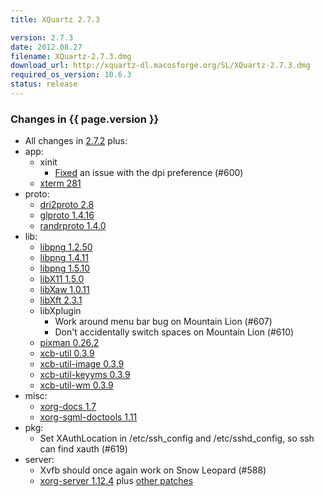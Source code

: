 ```yaml
---
title: XQuartz 2.7.3

version: 2.7.3
date: 2012.08.27
filename: XQuartz-2.7.3.dmg
download_url: http://xquartz-dl.macosforge.org/SL/XQuartz-2.7.3.dmg
required_os_version: 10.6.3
status: release
---
```


### Changes in {{ page.version }} ###
  * All changes in [2.7.2](XQuartz-2.7.2.html) plus:
  * app:
    * xinit
      * [Fixed](http://cgit.freedesktop.org/xorg/app/xinit/commit/?id=bfed997da5f083e3ddfbda440e114d1261d18b14) an issue with the dpi preference (#600)
    * [xterm 281](http://lists.freedesktop.org/archives/xorg/2012-June/054755.html)
  * proto:
    * [dri2proto 2.8](http://lists.freedesktop.org/archives/xorg-announce/2012-July/002001.html)
    * [glproto 1.4.16](http://lists.freedesktop.org/archives/xorg-announce/2012-July/002003.html)
    * [randrproto 1.4.0](http://lists.freedesktop.org/archives/xorg-announce/2012-July/002002.html)
  * lib:
    * [libpng 1.2.50](http://sourceforge.net/mailarchive/message.php?msg_id=29524074)
    * [libpng 1.4.11](http://sourceforge.net/mailarchive/message.php?msg_id=29524074)
    * [libpng 1.5.10](http://sourceforge.net/mailarchive/message.php?msg_id=29524074)
    * [libX11 1.5.0](http://lists.freedesktop.org/archives/xorg-announce/2012-June/001970.html)
    * [libXaw 1.0.11](http://lists.freedesktop.org/archives/xorg-announce/2012-June/001969.html)
    * [libXft 2.3.1](http://lists.freedesktop.org/archives/xorg-announce/2012-June/001971.html)
    * libXplugin
      * Work around menu bar bug on Mountain Lion (#607)
      * Don't accidentally switch spaces on Mountain Lion (#610)
    * [pixman 0.26.2](http://lists.freedesktop.org/archives/xorg-announce/2012-June/001987.html)
    * [xcb-util 0.3.9](http://lists.freedesktop.org/archives/xorg-announce/2012-May/001966.html)
    * [xcb-util-image 0.3.9](http://lists.freedesktop.org/archives/xorg-announce/2012-May/001965.html)
    * [xcb-util-keyyms 0.3.9](http://lists.freedesktop.org/archives/xorg-announce/2012-May/001967.html)
    * [xcb-util-wm 0.3.9](http://lists.freedesktop.org/archives/xorg-announce/2012-May/001968.html)
  * misc:
    * [xorg-docs 1.7](http://lists.freedesktop.org/archives/xorg-announce/2012-June/001975.html)
    * [xorg-sgml-doctools 1.11](http://lists.freedesktop.org/archives/xorg-announce/2012-June/001976.html)
  * pkg:
    * Set XAuthLocation in /etc/ssh_config and /etc/sshd_config, so ssh can find xauth (#619)
  * server:
    * Xvfb should once again work on Snow Leopard (#588)
    * [xorg-server 1.12.4](http://lists.freedesktop.org/archives/xorg-announce/2012-August/002062.html) plus [other patches](http://cgit.freedesktop.org/~jeremyhu/xserver/log/?h=XQuartz-2.7.3)
